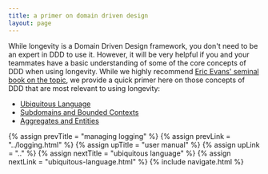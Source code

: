 ```yaml
---
title: a primer on domain driven design
layout: page
---
```


While longevity is a Domain Driven Design framework, you don't need to
be an expert in DDD to use it. However, it will be very helpful if you
and your teammates have a basic understanding of some of the core
concepts of DDD when using longevity. While we highly recommend [Eric
Evans' seminal book on the
topic](http://www.amazon.com/gp/product/0321125215/ref=as_li_tl?ie=UTF8&camp=1789&creative=9325&creativeASIN=0321125215&linkCode=as2&tag=longevity-02-20&linkId=H6BVI2N7QYDHQWYU),
we provide a quick primer here on those concepts of DDD that are most
relevant to using longevity:

- [Ubiquitous Language](ubiquitous-language.html)
- [Subdomains and Bounded Contexts](subdomains-and-bounded-contexts.html)
- [Aggregates and Entities](aggregates-and-entities.html)

{% assign prevTitle = "managing logging" %}
{% assign prevLink = "../logging.html" %}
{% assign upTitle = "user manual" %}
{% assign upLink = ".." %}
{% assign nextTitle = "ubiquitous language" %}
{% assign nextLink = "ubiquitous-language.html" %}
{% include navigate.html %}

